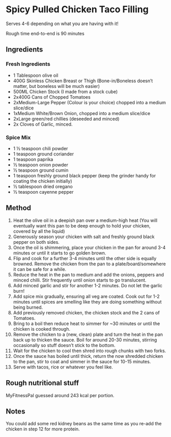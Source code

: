 # Spicy Pulled Chicken Taco Filling

Serves 4-6 depending on what you are having with it!

Rough time end-to-end is 90 minutes

## Ingredients

### Fresh Ingredients

- 1 Tablespoon olive oil
- 400G Skinless Chicken Breast or Thigh (Bone-in/Boneless doesn’t matter, but boneless will be much easier)
- 500ML Chicken Stock (I made from a stock cube)
- 2x400G Cans of Chopped Tomatoes
- 2xMedium-Large Pepper (Colour is your choice) chopped into a medium slice/dice
- 1xMedium White/Brown Onion, chopped into a medium slice/dice
- 2xLarge green/red chillies (deseeded and minced)
- 2x Cloves of Garlic, minced.

### Spice Mix

- 1 ½ teaspoon chili powder
- 1 teaspoon ground coriander
- 1 teaspoon paprika
- ½ teaspoon onion powder
- ½ teaspoon ground cumin
- 1 teaspoon freshly ground black pepper (keep the grinder handy for coating the chicken initially)
- ½ tablespoon dried oregano
- ½ teaspoon cayenne pepper

## Method

1. Heat the olive oil in a deepish pan over a medium-high heat (You will eventually want this pan to be deep enough to hold your chicken, covered by all the liquid)
2. Generously season your chicken with salt and freshly ground black pepper on both sides.
3. Once the oil is shimmering, place your chicken in the pan for around 3-4 minutes or until it starts to go golden brown.
4. Flip and cook for a further 3-4 minutes until the other side is equally browned. Remove the chicken from the pan to a plate/board/somewhere it can be safe for a while.
5. Reduce the heat in the pan to medium and add the onions, peppers and minced chilli. Stir frequently until onion starts to go translucent.
6. Add minced garlic and stir for another 1-2 minutes. Do not let the garlic burn!
7. Add spice mix gradually, ensuring all veg are coated. Cook out for 1-2 minutes until spices are smelling like they are doing something without being burned.
8. Add previously removed chicken, the chicken stock and the 2 cans of Tomatoes.
9. Bring to a boil then reduce heat to simmer for ~30 minutes or until the chicken is cooked through.
10. Remove the chicken to a (new, clean) plate and turn the heat in the pan back up to thicken the sauce. Boil for around 20-30 minutes, stirring occasionally so stuff doesn’t stick to the bottom.
11. Wait for the chicken to cool then shred into rough chunks with two forks.
12. Once the sauce has boiled until thick, return the now shredded chicken to the pan, stir to coat and simmer in the sauce for 10-15 minutes.
13. Serve with tacos, rice or whatever you feel like.

## Rough nutritional stuff

MyFitnessPal guessed around 243 kcal per portion.

## Notes

You could add some red kidney beans as the same time as you re-add the chicken in step 12 for more protein.